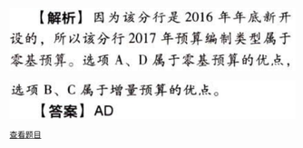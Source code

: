 ![](9edcf63478021570e2acdfb0d04bdf21.png)

![](1ea7bcce9a9af39c07dadbafcc2a5e44.png)

[查看题目](../战略实施.本章真题.md#32-题目)

